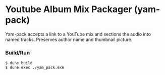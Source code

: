 # Youtube Album Mix Packager (yam-pack)

Yam-pack accepts a link to a YouTube mix and sections the audio into named tracks. Preserves author name and thumbnail picture.


### Build/Run

```
$ dune build
$ dune exec ./yam_pack.exe
```


